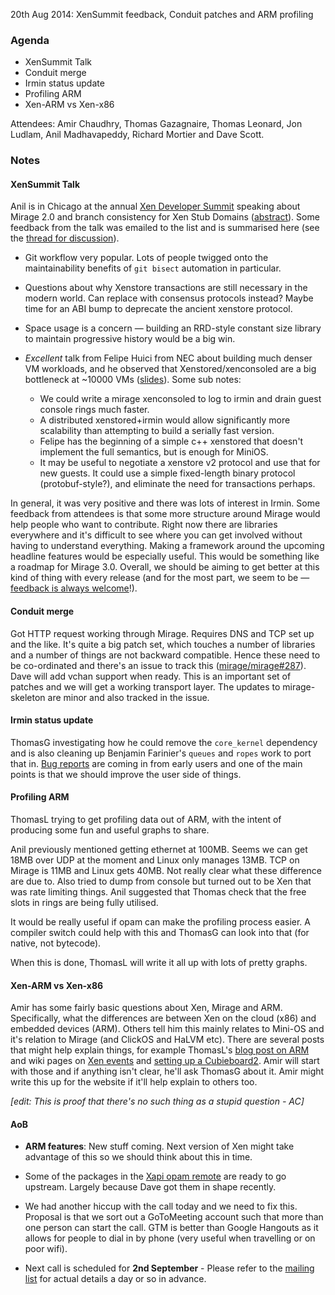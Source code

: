 20th Aug 2014: XenSummit feedback, Conduit patches and ARM profiling

### Agenda ###

* XenSummit Talk
* Conduit merge
* Irmin status update
* Profiling ARM
* Xen-ARM vs Xen-x86


Attendees: Amir Chaudhry, Thomas Gazagnaire, Thomas Leonard,
Jon Ludlam, Anil Madhavapeddy, Richard Mortier and Dave Scott.


### Notes ###

#### XenSummit Talk ####

Anil is in Chicago at the annual [Xen Developer Summit][xen-summit] speaking
about Mirage 2.0 and branch consistency for Xen Stub Domains ([abstract][]).
Some feedback from the talk was emailed to the list and is summarised here
(see the [thread for discussion][thread]).

- Git workflow very popular. Lots of people twigged onto the maintainability
benefits of `git bisect` automation in particular.

- Questions about why Xenstore transactions are still necessary in the modern
world.  Can replace with consensus protocols instead?  Maybe time for an ABI
bump to deprecate the ancient xenstore protocol.

- Space usage is a concern — building an RRD-style constant size library to
maintain progressive history would be a big win.

- *Excellent* talk from Felipe Huici from NEC about building much denser  VM
workloads, and he observed that Xenstored/xenconsoled are a big bottleneck  at
~10000 VMs ([slides][]).  Some sub notes:
   - We could write a mirage xenconsoled to log to irmin and drain guest
   console rings much faster.
   - A distributed xenstored+irmin would allow significantly more scalability
   than attempting to build a serially fast version.
   - Felipe has the beginning of a simple c++ xenstored that doesn't implement
   the full semantics, but is enough for MiniOS.
   - It may be useful to negotiate a xenstore v2 protocol and use that for new
   guests.  It could use a simple fixed-length binary protocol
   (protobuf-style?), and eliminate the need for transactions perhaps.

In general, it was very positive and there was lots of interest in Irmin. Some
feedback from attendees is that some more structure around Mirage would help
people who want to contribute. Right now there are libraries everywhere and
it's difficult to see where you can get involved without having to understand
everything. Making a framework around the upcoming headline features would be
especially useful. This would be something like a roadmap for Mirage 3.0.
Overall, we should be aiming to get better at this kind of thing with every
release (and for the most part, we seem to be —
[feedback is always welcome][feedback]!).

[xen-summit]: http://events.linuxfoundation.org/events/xen-project-developer-summit
[abstract]: http://sched.co/1nhbdHE
[thread]: http://lists.xenproject.org/archives/html/mirageos-devel/2014-08/msg00100.html
[slides]: http://www0.cs.ucl.ac.uk/staff/f.huici/presentations/clickos-xendevsummit14.pdf
[feedback]: http://openmirage.org/community/

#### Conduit merge ####

Got HTTP request working through Mirage. Requires DNS and TCP set up and the
like. It's quite a big patch set, which touches a number of libraries and a
number of things are not backward compatible.  Hence these need to be
co-ordinated and there's an issue to track this ([mirage/mirage#287][287]).
Dave will add vchan support when ready. This is an important set of patches
and we will get a working transport layer.  The updates to mirage-skeleton are
minor and also tracked in the issue. 

[287]: https://github.com/mirage/mirage/issues/287

#### Irmin status update ####

ThomasG investigating how he could remove the `core_kernel` dependency
and is also cleaning up
Benjamin Farinier's `queues` and `ropes` work to port that in.
[Bug reports][irmin-tracker] are coming in from early users and one of the
main points is that we should improve the user side of things.

[irmin-tracker]: https://github.com/mirage/irmin/issues

#### Profiling ARM ####

ThomasL trying to get profiling data out of ARM, with the intent of producing
some fun and useful graphs to share.

Anil previously mentioned getting ethernet at 100MB. Seems we can get 18MB over
UDP at the moment and Linux only manages 13MB. TCP on Mirage is 11MB and Linux
gets 40MB. Not really clear what these difference are due to. Also tried to
dump from console but turned out to be Xen that was rate limiting things. Anil
suggested that Thomas check that the free slots in rings are being fully
utilised.

It would be really useful if opam can make the profiling process easier. A
compiler switch could help with this and ThomasG can look into that (for
native, not bytecode).

When this is done, ThomasL will write it all up with lots of pretty graphs.


#### Xen-ARM vs Xen-x86 ####

Amir has some fairly basic questions about Xen, Mirage and ARM.  Specifically,
what the differences are between Xen on the cloud (x86) and embedded devices
(ARM). Others tell him this mainly relates to Mini-OS and it's relation to
Mirage (and ClickOS and HaLVM etc). There are several posts that might help
explain things, for example ThomasL's [blog post on ARM][arm-blog] and wiki
pages on [Xen events][xen-events] and [setting up a Cubieboard2][cubieboard].
Amir will start with those and if anything isn't clear, he'll ask ThomasG
about it. Amir might write this up for the website if it'll help explain to
others too.

*\[edit: This is proof that there's no such thing as a stupid question - AC\]*

[arm-blog]: http://openmirage.org/blog/introducing-xen-minios-arm
[cubieboard]: http://openmirage.org/wiki/xen-on-cubieboard2
[xen-events]: http://openmirage.org/wiki/xen-events

#### AoB ####

- **ARM features**: New stuff coming. Next version of Xen might take advantage
of this so we should think about this in time.

- Some of the packages in the [Xapi opam remote][xapi-remote] are ready to go
upstream. Largely because Dave got them in shape recently.

- We had another hiccup with the call today and we need to fix this. Proposal
is that we sort out a GoToMeeting account such that more than one person can
start the call. GTM is better than Google Hangouts as it allows for people to
dial in by phone (very useful when travelling or on poor wifi).

- Next call is scheduled for **2nd September** - Please refer to the
[mailing list][mir-mail] for actual details a day or so in advance.

[xapi-remote]: https://github.com/xapi-project/opam-repo-dev
[mir-mail]: http://lists.xenproject.org/cgi-bin/mailman/listinfo/mirageos-devel
